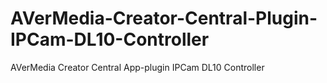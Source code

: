 # AVerMedia-Creator-Central-Plugin-IPCam-DL10-Controller
AVerMedia Creator Central App-plugin IPCam DL10 Controller
